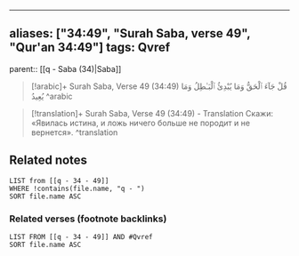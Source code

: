 
---
aliases: ["34:49", "Surah Saba, verse 49", "Qur'an 34:49"]
tags: Qvref
---

parent:: [[q - Saba (34)|Saba]]

> [!arabic]+ Surah Saba, Verse 49 (34:49)
> <span class="quran-arabic">قُلْ جَآءَ ٱلْحَقُّ وَمَا يُبْدِئُ ٱلْبَـٰطِلُ وَمَا يُعِيدُ</span>
^arabic

> [!translation]+ Surah Saba, Verse 49 (34:49) - Translation
> Скажи: «Явилась истина, и ложь ничего больше не породит и не вернется».
^translation



## Related notes
```dataview
LIST from [[q - 34 - 49]]
WHERE !contains(file.name, "q - ")
SORT file.name ASC
```

### Related verses (footnote backlinks)
```dataview
LIST FROM [[q - 34 - 49]] AND #Qvref
SORT file.name ASC
```

